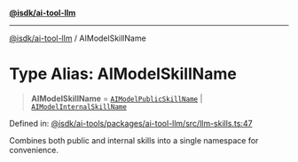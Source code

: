 [**@isdk/ai-tool-llm**](../README.md)

***

[@isdk/ai-tool-llm](../globals.md) / AIModelSkillName

# Type Alias: AIModelSkillName

> **AIModelSkillName** = [`AIModelPublicSkillName`](AIModelPublicSkillName.md) \| [`AIModelInternalSkillName`](AIModelInternalSkillName.md)

Defined in: [@isdk/ai-tools/packages/ai-tool-llm/src/llm-skills.ts:47](https://github.com/isdk/ai-tool-llm.js/blob/0117bca14260d3af76fa17e1e8bf1508a2762ab9/src/llm-skills.ts#L47)

Combines both public and internal skills into a single namespace for convenience.
